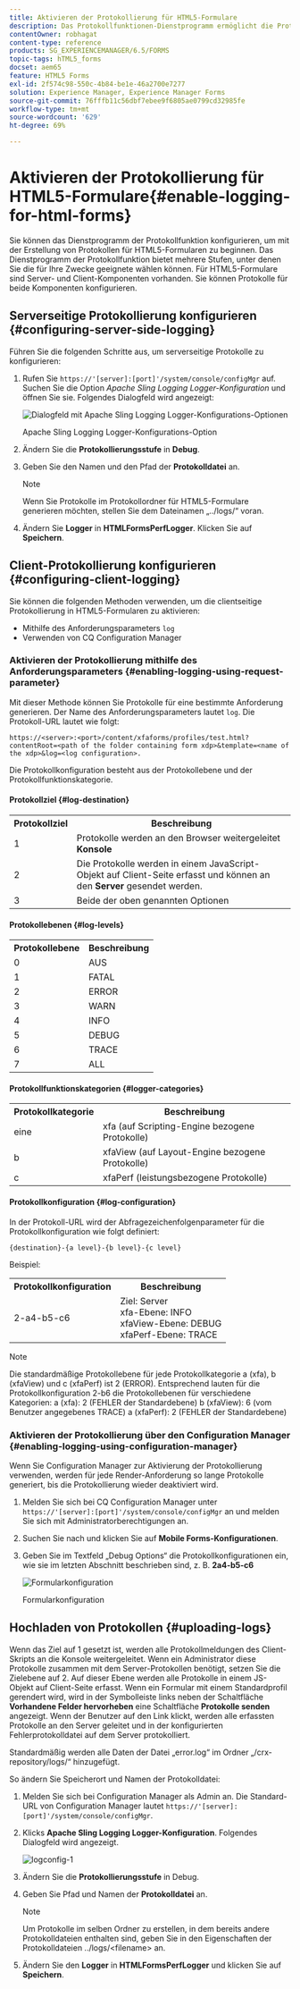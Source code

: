 ```yaml
---
title: Aktivieren der Protokollierung für HTML5-Formulare
description: Das Protokollfunktionen-Dienstprogramm ermöglicht die Protokollierung für ein Formular und hilft Ihnen beim Debuggen von formularbezogenen Problemen.
contentOwner: robhagat
content-type: reference
products: SG_EXPERIENCEMANAGER/6.5/FORMS
topic-tags: hTML5_forms
docset: aem65
feature: HTML5 Forms
exl-id: 2f574c98-550c-4b84-be1e-46a2700e7277
solution: Experience Manager, Experience Manager Forms
source-git-commit: 76fffb11c56dbf7ebee9f6805ae0799cd32985fe
workflow-type: tm+mt
source-wordcount: '629'
ht-degree: 69%

---
```


# Aktivieren der Protokollierung für HTML5-Formulare{#enable-logging-for-html-forms}

Sie können das Dienstprogramm der Protokollfunktion konfigurieren, um mit der Erstellung von Protokollen für HTML5-Formularen zu beginnen. Das Dienstprogramm der Protokollfunktion bietet mehrere Stufen, unter denen Sie die für Ihre Zwecke geeignete wählen können. Für HTML5-Formulare sind Server- und Client-Komponenten vorhanden. Sie können Protokolle für beide Komponenten konfigurieren.

## Serverseitige Protokollierung konfigurieren {#configuring-server-side-logging}

Führen Sie die folgenden Schritte aus, um serverseitige Protokolle zu konfigurieren:

1. Rufen Sie `https://'[server]:[port]'/system/console/configMgr` auf. Suchen Sie die Option *Apache Sling Logging Logger-Konfiguration* und öffnen Sie sie. Folgendes Dialogfeld wird angezeigt:

   ![ Dialogfeld mit Apache Sling Logging Logger-Konfigurations-Optionen](assets/logconfig.png)

   Apache Sling Logging Logger-Konfigurations-Option

1. Ändern Sie die **Protokollierungsstufe** in **Debug**.

1. Geben Sie den Namen und den Pfad der **Protokolldatei** an.

   >[!NOTE]
   >
   >Wenn Sie Protokolle im Protokollordner für HTML5-Formulare generieren möchten, stellen Sie dem Dateinamen „../logs/“ voran.

1. Ändern Sie **Logger** in **HTMLFormsPerfLogger**. Klicken Sie auf **Speichern**.

## Client-Protokollierung konfigurieren {#configuring-client-logging}

Sie können die folgenden Methoden verwenden, um die clientseitige Protokollierung in HTML5-Formularen zu aktivieren:

* Mithilfe des Anforderungsparameters `log`
* Verwenden von CQ Configuration Manager

### Aktivieren der Protokollierung mithilfe des Anforderungsparameters {#enabling-logging-using-request-parameter}

Mit dieser Methode können Sie Protokolle für eine bestimmte Anforderung generieren. Der Name des Anforderungsparameters lautet `log`. Die Protokoll-URL lautet wie folgt:

`https://<server>:<port>/content/xfaforms/profiles/test.html?contentRoot=<path of the folder containing form xdp>&template=<name of the xdp>&log=<log configuration>.`

Die Protokollkonfiguration besteht aus der Protokollebene und der Protokollfunktionskategorie.

#### Protokollziel {#log-destination}

<table>
 <tbody>
  <tr>
   <th><strong>Protokollziel</strong></th>
   <th><strong>Beschreibung</strong></th>
  </tr>
  <tr>
   <td>1</td>
   <td>Protokolle werden an den Browser weitergeleitet <strong>Konsole</strong></td>
  </tr>
  <tr>
   <td>2</td>
   <td>Die Protokolle werden in einem JavaScript-Objekt auf Client-Seite erfasst und können an den <strong>Server</strong> gesendet werden. </td>
  </tr>
  <tr>
   <td>3</td>
   <td>Beide der oben genannten Optionen<br /> </td>
  </tr>
 </tbody>
</table>

#### Protokollebenen {#log-levels}

<table>
 <tbody>
  <tr>
   <th>Protokollebene</th>
   <th>Beschreibung</th>
  </tr>
  <tr>
   <td>0</td>
   <td>AUS<br type="_moz" /> </td>
  </tr>
  <tr>
   <td>1</td>
   <td>FATAL<br type="_moz" /> </td>
  </tr>
  <tr>
   <td>2</td>
   <td>ERROR<br type="_moz" /> </td>
  </tr>
  <tr>
   <td>3</td>
   <td>WARN<br type="_moz" /> </td>
  </tr>
  <tr>
   <td>4</td>
   <td>INFO<br type="_moz" /> </td>
  </tr>
  <tr>
   <td>5</td>
   <td>DEBUG<br type="_moz" /> </td>
  </tr>
  <tr>
   <td>6</td>
   <td>TRACE<br type="_moz" /> </td>
  </tr>
  <tr>
   <td>7</td>
   <td>ALL<br type="_moz" /> </td>
  </tr>
 </tbody>
</table>

#### Protokollfunktionskategorien {#logger-categories}

<table>
 <tbody>
  <tr>
   <th>Protokollkategorie</th>
   <th>Beschreibung</th>
  </tr>
  <tr>
   <td>eine</td>
   <td>xfa (auf Scripting-Engine bezogene Protokolle)</td>
  </tr>
  <tr>
   <td>b</td>
   <td>xfaView (auf Layout-Engine bezogene Protokolle)<br type="_moz" /> </td>
  </tr>
  <tr>
   <td>c</td>
   <td>xfaPerf (leistungsbezogene Protokolle)<br type="_moz" /> </td>
  </tr>
 </tbody>
</table>

#### Protokollkonfiguration {#log-configuration}

In der Protokoll-URL wird der Abfragezeichenfolgenparameter für die Protokollkonfiguration wie folgt definiert:

`{destination}-{a level}-{b level}-{c level}`

Beispiel:

<table>
 <tbody>
  <tr>
   <th>Protokollkonfiguration</th>
   <th>Beschreibung</th>
  </tr>
  <tr>
   <td>2-a4-b5-c6<br type="_moz" /> </td>
   <td>Ziel: Server<br /> xfa-Ebene: INFO<br /> xfaView-Ebene: DEBUG<br /> xfaPerf-Ebene: TRACE</td>
  </tr>
 </tbody>
</table>

>[!NOTE]
>
>Die standardmäßige Protokollebene für jede Protokollkategorie a (xfa), b (xfaView) und c (xfaPerf) ist 2 (ERROR). Entsprechend lauten für die Protokollkonfiguration 2-b6 die Protokollebenen für verschiedene Kategorien:
>a (xfa): 2 (FEHLER der Standardebene)
>b (xfaView): 6 (vom Benutzer angegebenes TRACE)
>a (xfaPerf): 2 (FEHLER der Standardebene)

### Aktivieren der Protokollierung über den Configuration Manager {#enabling-logging-using-configuration-manager}

Wenn Sie Configuration Manager zur Aktivierung der Protokollierung verwenden, werden für jede Render-Anforderung so lange Protokolle generiert, bis die Protokollierung wieder deaktiviert wird.

1. Melden Sie sich bei CQ Configuration Manager unter `https://'[server]:[port]'/system/console/configMgr` an und melden Sie sich mit Administratorberechtigungen an.
1. Suchen Sie nach und klicken Sie auf **Mobile Forms-Konfigurationen**.
1. Geben Sie im Textfeld „Debug Options“ die Protokollkonfigurationen ein, wie sie im letzten Abschnitt beschrieben sind, z. B. **2a4-b5-c6**

   ![Formularkonfiguration](assets/forms_configuration.png)

   Formularkonfiguration

## Hochladen von Protokollen {#uploading-logs}

Wenn das Ziel auf 1 gesetzt ist, werden alle Protokollmeldungen des Client-Skripts an die Konsole weitergeleitet. Wenn ein Administrator diese Protokolle zusammen mit dem Server-Protokollen benötigt, setzen Sie die Zielebene auf 2. Auf dieser Ebene werden alle Protokolle in einem JS-Objekt auf Client-Seite erfasst. Wenn ein Formular mit einem Standardprofil gerendert wird, wird in der Symbolleiste links neben der Schaltfläche **Vorhandene Felder hervorheben** eine Schaltfläche **Protokolle senden** angezeigt. Wenn der Benutzer auf den Link klickt, werden alle erfassten Protokolle an den Server geleitet und in der konfigurierten Fehlerprotokolldatei auf dem Server protokolliert.

Standardmäßig werden alle Daten der Datei „error.log“ im Ordner „/crx-repository/logs/“ hinzugefügt.

So ändern Sie Speicherort und Namen der Protokolldatei:

1. Melden Sie sich bei Configuration Manager als Admin an. Die Standard-URL von Configuration Manager lautet `https://'[server]:[port]'/system/console/configMgr`.
1. Klicks **Apache Sling Logging Logger-Konfiguration**. Folgendes Dialogfeld wird angezeigt.

   ![logconfig-1](assets/logconfig-1.png)

1. Ändern Sie die **Protokollierungsstufe** in Debug.

1. Geben Sie Pfad und Namen der **Protokolldatei** an.

   >[!NOTE]
   >
   >Um Protokolle im selben Ordner zu erstellen, in dem bereits andere Protokolldateien enthalten sind, geben Sie in den Eigenschaften der Protokolldateien ../logs/&lt;filename> an.

1. Ändern Sie den **Logger** in **HTMLFormsPerfLogger** und klicken Sie auf **Speichern**.
